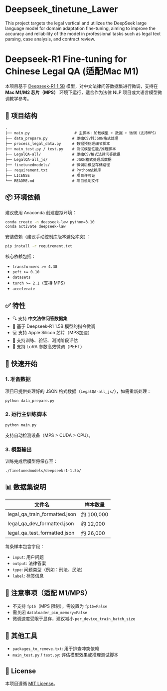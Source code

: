# Deepseek_tinetune_Lawer
This project targets the legal vertical and utilizes the DeepSeek large language model for domain adaptation fine-tuning, aiming to improve the accuracy and reliability of the model in professional tasks such as legal text parsing, case analysis, and contract review.

# Deepseek-R1 Fine-tuning for Chinese Legal QA (适配Mac M1)

本项目基于 [Deepseek-R1 1.5B](https://huggingface.co/deepseek-ai/deepseek-llm-1.5b) 模型，对中文法律问答数据集进行微调，支持在 **Mac M1/M2 芯片（MPS）** 环境下运行，适合作为法律 NLP 项目或大语言模型微调教学参考。

## 📂 项目结构

```
.
├── main.py                    # 主脚本：加载模型 + 数据 + 微调（支持MPS）
├── data_prepare.py           # 原始CSV转JSON格式处理
├── process_legal_data.py     # 数据预处理细节脚本
├── main_test.py / test.py    # 测试模型性能/推理脚本
├── LegalQA-all/              # 原始CSV格式法律问答数据
├── LegalQA-all_js/           # JSON格式处理后数据
├── finetunedmodels/          # 微调后模型存储路径
├── requirement.txt           # Python依赖库
├── LICENSE                   # 项目许可证
└── README.md                 # 项目说明文件
```

## 📦 环境依赖

建议使用 Anaconda 创建虚拟环境：

```bash
conda create -n deepseek-law python=3.10
conda activate deepseek-law
```

安装依赖（建议手动控制库版本避免冲突）：

```bash
pip install -r requirement.txt
```

核心依赖包括：

* `transformers >= 4.38`
* `peft >= 0.10`
* `datasets`
* `torch >= 2.1`（支持 MPS）
* `accelerate`

## ✅ 特性

* 🔍 支持 **中文法律问答数据集**
* 🧠 基于 Deepseek-R1 1.5B 模型的指令微调
* 💻 支持 Apple Silicon 芯片（MPS加速）
* 🧪 支持训练、验证、测试阶段评估
* 🔧 支持 LoRA 参数高效微调（PEFT）

## 🧪 快速开始

### 1. 准备数据

项目已提供处理好的 JSON 格式数据（`LegalQA-all_js/`），如需重新处理：

```bash
python data_prepare.py
```

### 2. 运行主训练脚本

```bash
python main.py
```

支持自动检测设备（MPS > CUDA > CPU）。

### 3. 模型输出

训练完成后模型将保存至：

```
./finetunedmodels/deepseekr1-1.5b/
```

## 📊 数据集说明

| 文件名                              | 样本数量      |
| -------------------------------- | --------- |
| legal\_qa\_train\_formatted.json | 约 100,000 |
| legal\_qa\_dev\_formatted.json   | 约 12,000  |
| legal\_qa\_test\_formatted.json  | 约 26,000  |

每条样本包含字段：

* `input`: 用户问题
* `output`: 法律答案
* `type`: 问题类型（例如：刑法、民法）
* `label`: 标签信息

## 📌 注意事项（适配 M1/MPS）

* 不支持 `fp16`（MPS 限制），需设置为 `fp16=False`
* 需关闭 `dataloader_pin_memory=False`
* 微调速度受限于显存，建议减小 `per_device_train_batch_size`

## 🧹 其他工具

* `packages_to_remove.txt`: 用于排查冲突依赖
* `main_test.py` / `test.py`: 评估模型效果或推理测试脚本

## 📄 License

本项目遵循 [MIT License](./LICENSE)。
